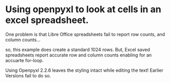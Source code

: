 # Using openpyxl to look at cells in an excel spreadsheet.

One problem is that Libre Office spreadsheets fail to report row counts, and
column counts...

so, this example does create a standard 1024 rows. But, Excel saved spreadsheets report
accurate row and column counts enabling for an accuarte for-loop.

Using Openpyxl 2.2.6 leaves the styling intact while editing the text! Earlier
Versions fail to do so.
